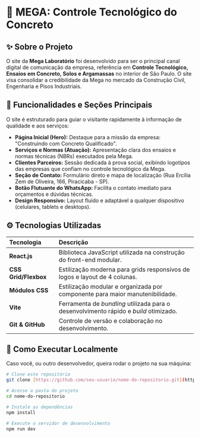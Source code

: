 # 🧪 MEGA: Controle Tecnológico do Concreto

## ✨ Sobre o Projeto

O site da **Mega Laboratório** foi desenvolvido para ser o principal canal digital de comunicação da empresa, referência em **Controle Tecnológico, Ensaios em Concreto, Solos e Argamassas** no interior de São Paulo. O site visa consolidar a credibilidade da Mega no mercado da Construção Civil, Engenharia e Pisos Industriais.

## 🎯 Funcionalidades e Seções Principais

O site é estruturado para guiar o visitante rapidamente à informação de qualidade e aos serviços:

* **Página Inicial (Hero):** Destaque para a missão da empresa: "Construindo com Concreto Qualificado".
* **Serviços e Normas (Atuação):** Apresentação clara dos ensaios e normas técnicas (NBRs) executados pela Mega.
* **Clientes Parceiros:** Sessão dedicada à prova social, exibindo logotipos das empresas que confiam no controle tecnológico da Mega.
* **Seção de Contato:** Formulário direto e mapa de localização (Rua Ercília Zem de Oliveira, 166, Piracicaba - SP).
* **Botão Flutuante do WhatsApp:** Facilita o contato imediato para orçamentos e dúvidas técnicas.
* **Design Responsivo:** Layout fluído e adaptável a qualquer dispositivo (celulares, tablets e desktops).

## ⚙️ Tecnologias Utilizadas

| Tecnologia | Descrição |
| :--- | :--- |
| **React.js** | Biblioteca JavaScript utilizada na construção do front-end modular. |
| **CSS Grid/Flexbox** | Estilização moderna para grids responsivos de logos e layout de 4 colunas. |
| **Módulos CSS** | Estilização modular e organizada por componente para maior manutenibilidade. |
| **Vite** | Ferramenta de *bundling* utilizada para o desenvolvimento rápido e *build* otimizado. |
| **Git & GitHub** | Controle de versão e colaboração no desenvolvimento. |

## 🚀 Como Executar Localmente

Caso você, ou outro desenvolvedor, queira rodar o projeto na sua máquina:

```bash
# Clone este repositório
git clone [https://github.com/seu-usuario/nome-do-repositorio.git](https://github.com/seu-usuario/nome-do-repositorio.git)

# Acesse a pasta do projeto
cd nome-do-repositorio

# Instale as dependências
npm install

# Execute o servidor de desenvolvimento
npm run dev
